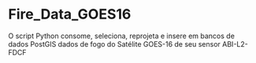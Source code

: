 # Fire_Data_GOES16
O script Python consome, seleciona, reprojeta e insere em bancos de dados PostGIS dados de fogo do Satélite GOES-16 de seu sensor ABI-L2-FDCF
